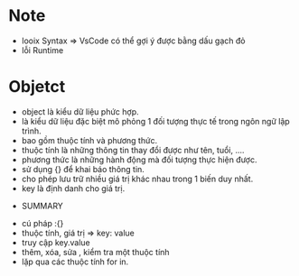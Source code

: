 # Note

- looix Syntax => VsCode có thể gợi ý được bằng dấu gạch đỏ
- lỗi Runtime

# Objetct

- object là kiểu dữ liệu phức hợp.
- là kiểu dữ liệu đặc biệt mô phỏng 1 đối tượng thực tế trong ngôn ngữ lập trình.
- bao gồm thuộc tính và phương thức.
- thuộc tính là những thông tin thay đổi được như tên, tuổi, ....
- phương thức là những hành động mà đối tượng thực hiện được.
- sử dụng {} để khai báo thông tin.
- cho phép lưu trữ nhiều giá trị khác nhau trong 1 biến duy nhất.
- key là định danh cho giá trị.

* SUMMARY

- cú pháp :{}
- thuộc tính, giá trị => key: value
- truy cập key.value
- thêm, xóa, sửa , kiểm tra một thuộc tính
- lặp qua các thuộc tính for in.
